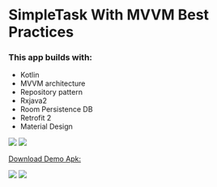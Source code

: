 # SimpleTask With MVVM Best Practices


### This app builds with: 

- Kotlin
- MVVM architecture
- Repository pattern
- Rxjava2 
- Room Persistence DB
- Retrofit 2
- Material Design

<img src="screenshots/Screenshot_2020-06-26-20-43-22.png?raw=true"/> 
<img src="screenshots/Screenshot_2020-06-26-20-45-59.png?raw=true"/> 



<a href="https://raw.githubusercontent.com/hmshohrab/SimpleTask/master/app/release/SimpleTask.apk?token=ALNFVHXCVCYKWJHUJ7M732C67BCD4">Download Demo Apk:</a>



<img src="screenshots/Screenshot_2020-06-26-20-47-03.png?raw=true"/>
<img src="screenshots/Screenshot_2020-06-26-20-47-19.png?raw=true"/>
